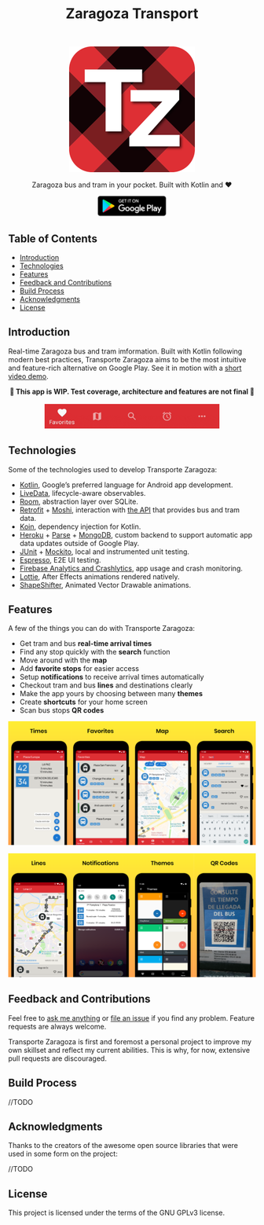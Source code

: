 ﻿<h1 align="center"> Zaragoza Transport </h1> <br>
<p align="center">
    <img alt="Zaragoza Transport" title="Zaragoza Transport" src="/readme-resources/rounded_app_logo.png" width="256">
</p>

<p align="center">
  Zaragoza bus and tram in your pocket. Built with Kotlin and ❤️
</p>

<p align="center">
  <a href="https://play.google.com/store/apps/details?id=com.jorkoh.transportezaragozakt">
    <img alt="Get it on Google Play" title="Google Play" src="/readme-resources/google_play_badge.png" width="140">
  </a>
</p>

## Table of Contents

- [Introduction](#introduction)
- [Technologies](#technologies)
- [Features](#features)
- [Feedback and Contributions](#feedback-and-contributions)
- [Build Process](#build-process)
- [Acknowledgments](#acknowledgments)
- [License](#license)

## Introduction

Real-time Zaragoza bus and tram imformation. Built with Kotlin following modern best practices, Transporte Zaragoza aims to be the most intuitive and feature-rich alternative on Google Play. See it in motion with a [short video demo](https://www.google.com).

<p align="center">
    <b>🚧 This app is WIP. Test coverage, architecture and features are not final 🚧</b>
    </br>
    </br>
    <img alt="Zaragoza Transport" title="Zaragoza Transport" src="/readme-resources/bottom_bar_animations.gif" height="50">
</p>

## Technologies

Some of the technologies used to develop Transporte Zaragoza:

* [Kotlin](https://kotlinlang.org/), Google’s preferred language for Android app development.
* [LiveData](https://developer.android.com/topic/libraries/architecture/livedata), lifecycle-aware observables.
* [Room](https://developer.android.com/topic/libraries/architecture/room), abstraction layer over SQLite.
* [Retrofit](https://square.github.io/retrofit/) + [Moshi](https://github.com/square/moshi), interaction with [the API](https://www.zaragoza.es/sede/portal/datos-abiertos/api) that provides bus and tram data.
* [Koin](https://github.com/InsertKoinIO/koin), dependency injection for Kotlin.
* [Heroku](https://heroku.com/) + [Parse](https://parseplatform.org/) + [MongoDB](https://www.mongodb.com/), custom backend to support automatic app data updates outside of Google Play.
* [JUnit](https://junit.org/junit4/) + [Mockito](https://site.mockito.org/), local and instrumented unit testing.
* [Espresso](https://developer.android.com/training/testing/espresso), E2E UI testing.
* [Firebase Analytics and Crashlytics](https://firebase.google.com/), app usage and crash monitoring.
* [Lottie](https://airbnb.design/lottie/), After Effects animations rendered natively.
* [ShapeShifter](https://github.com/alexjlockwood/ShapeShifter), Animated Vector Drawable animations.

## Features

A few of the things you can do with Transporte Zaragoza:

* Get tram and bus **real-time arrival times**
* Find any stop quickly with the **search** function
* Move around with the **map**
* Add **favorite stops** for easier access
* Setup **notifications** to receive arrival times automatically
* Checkout tram and bus **lines** and destinations clearly
* Make the app yours by choosing between many **themes**
* Create **shortcuts** for your home screen
* Scan bus stops **QR codes**

<p align="center">
  <img src = "/readme-resources/features1.png" width=800>
</p>

<p align="center">
  <img src = "/readme-resources/features2.png" width=800>
</p>

## Feedback and Contributions

Feel free to [ask me anything](mailto:jorge@jorkoh.com) or [file an issue](https://github.com/Jorkoh/TransporteZaragozaKT/issues/new) if you find any problem. Feature requests are always welcome. 

Transporte Zaragoza is first and foremost a personal project to improve my own skillset and reflect my current abilities. This is why, for now, extensive pull requests are discouraged. 


## Build Process

//TODO

## Acknowledgments

Thanks to the creators of the awesome open source libraries that were used in some form on the project:

//TODO

## License

This project is licensed under the terms of the GNU GPLv3 license.

